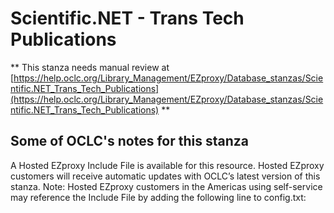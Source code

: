 # Scientific.NET - Trans Tech Publications
** This stanza needs manual review at [https://help.oclc.org/Library_Management/EZproxy/Database_stanzas/Scientific.NET_Trans_Tech_Publications](https://help.oclc.org/Library_Management/EZproxy/Database_stanzas/Scientific.NET_Trans_Tech_Publications) **

## Some of OCLC's notes for this stanza

A Hosted EZproxy Include File is available for this resource. Hosted EZproxy customers will receive automatic updates with OCLC&rsquo;s latest version of this stanza. Note: Hosted EZproxy customers in the Americas using self-service may reference the Include File by adding the following line to config.txt:

&nbsp;

&nbsp;

